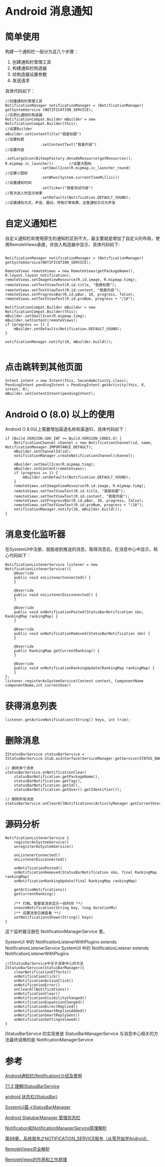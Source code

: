 <h1 style="font-size: 2.5em;"> Android 消息通知</h1>
 


# 简单使用
构建一个通知栏一般分为这几个步骤：

1. 创建通知栏管理工具
1. 构建通知栏构造器
1. 给构造器设置参数
1. 发送请求

具体代码如下：
`````
//创建通知栏管理工具
NotificationManager notificationManager = (NotificationManager) getSystemService (NOTIFICATION_SERVICE);
//实例化通知栏构造器
NotificationCompat.Builder mBuilder = new NotificationCompat.Builder(this);
//设置Builder
mBuilder.setContentTitle("我是标题")                                     //设置标题
                .setContentText("我是内容")                              //设置内容 
                .setLargeIcon(BitmapFactory.decodeResource(getResources(), R.mipmap.ic_launcher))       //设置大图标 
                .setSmallIcon(R.mipmap.ic_launcher_round)               //设置小图标 
                .setWhen(System.currentTimeMillis())                    //设置通知时间
                .setTicker("我是测试内容")                               //首次进入时显示效果
                .setDefaults(Notification.DEFAULT_SOUND);               //设置通知方式，声音，震动，呼吸灯等效果，这里通知方式为声音

`````


# 自定义通知栏
自定义通知栏和使用原生的通知栏区别不大，最主要就是增加了自定义的布局，使用RemoteViews承接，并放入构造器中显示，具体代码如下:

`````

NotificationManager notificationManager = (NotificationManager) getSystemService(NOTIFICATION_SERVICE);

RemoteViews remoteViews = new RemoteViews(getPackageName(), R.layout.layout_notification);
remoteViews.setImageViewResource(R.id.image, R.mipmap.timg);
remoteViews.setTextViewText(R.id.title, "我是标题");
remoteViews.setTextViewText(R.id.content, "我是内容");
remoteViews.setProgressBar(R.id.pBar, 10, progress, false);
remoteViews.setTextViewText(R.id.proNum, progress + "/10");

NotificationCompat.Builder mBuilder = new NotificationCompat.Builder(this);
mBuilder.setSmallIcon(R.mipmap.timg);
mBuilder.setContent(remoteViews);
if (progress == 1) {
    mBuilder.setDefaults(Notification.DEFAULT_SOUND);
}

notificationManager.notify(10, mBuilder.build());


`````

# 点击跳转到其他页面
`````
Intent intent = new Intent(this, SecondeActivity.class);
PendingIntent pendingIntent = PendingIntent.getActivity(this, 0, intent, 0);
mBuilder.setContentIntent(pendingIntent);
`````

# Android O (8.0) 以上的使用
Android O 8.0以上需要增加渠道名称和渠道ID，具体代码如下：
``````
if (Build.VERSION.SDK_INT >= Build.VERSION_CODES.O) {
    NotificationChannel channel = new NotificationChannel(id, name, NotificationManager.IMPORTANCE_DEFAULT);
    mBuilder.setChannelId(id);
    notificationManager.createNotificationChannel(channel);

    mBuilder.setSmallIcon(R.mipmap.timg);
    mBuilder.setContent(remoteViews);
    if (progress == 1) {
        mBuilder.setDefaults(Notification.DEFAULT_SOUND);
    }
    remoteViews.setImageViewResource(R.id.image, R.mipmap.timg);
    remoteViews.setTextViewText(R.id.title, "我是标题");
    remoteViews.setTextViewText(R.id.content, "我是内容");
    remoteViews.setProgressBar(R.id.pBar, 10, progress, false);
    remoteViews.setTextViewText(R.id.proNum, progress + "/10");
    notificationManager.notify(10, mBuilder.build());
}
``````

# 消息变化监听器

在SystemUI中注册，就能收到推送的消息，取得消息后，在消息中心中显示，核心代码如下：
``````
NotificationListenerService listener = new NotificationListenerService(){
    @Override
    public void onListenerConnected() {
    }

    @Override
    public void onListenerDisconnected() {
    }

    @Override
    public void onNotificationPosted(StatusBarNotification sbn, RankingMap rankingMap) {
    }

    @Override
    public void onNotificationRemoved(StatusBarNotification sbn) {
    }

    @Override
    public RankingMap getCurrentRanking() {
    }

    @Override
    public void onNotificationRankingUpdate(RankingMap rankingMap) {
    }
};
listener.registerAsSystemService(Context context, ComponentName componentName,int currentUser)
``````

# 获得消息列表
`````
listener.getActiveNotifications(String[] keys, int trim);
`````

# 删除消息
`````
IStatusBarService statusBarService = IStatusBarService.Stub.asInterface(ServiceManager.getService(STATUS_BAR_SERVICE));

// 删除单个消息
statusBarService.onNotificationClear(
	statusBarNotification.getPackageName(),
	statusBarNotification.getTag(),
	statusBarNotification.getId(),
	statusBarNotification.getUser().getIdentifier());
		
// 删除所有消息
statusBarService.onClearAllNotifications(ActivityManager.getCurrentUser());		
`````


# 源码分析

`````
NotificationListenerService {
    registerAsSystemService()
    unregisterAsSystemService()

    onListenerConnected()
    onListenerDisconnected()

    onNotificationPosted()
    onNotificationRemoved(StatusBarNotification sbn, final RankingMap rankingMap) 
    onNotificationRankingUpdate(final RankingMap rankingMap) 

    getActiveNotifications()
    getCurrentRanking()

    /** 打盹，暂替某消息显示一段时间 **/
    snoozeNotification(String key, long durationMs)
    /** 设置消息已被查看 **/
    setNotificationsShown(String[] keys)
}
`````
这个监听器注册在 NotificationManagerService 里。

SystemUI 中的 NotificationListenerWithPlugins extends NotificationListenerService 
SystemUI 中的 NotificationListener extends NotificationListenerWithPlugins 

``````
//IStatusBarService中关于消息中心的方法
IStatusBarService(StatusBarManager){
    clearNotificationEffects()
    onNotificationClick()
    onNotificationActionClick()
    onNotificationError()
    onClearAllNotifications()
    onNotificationClear()
    onNotificationVisibilityChanged()
    onNotificationExpansionChanged()
    onNotificationDirectReplied()
    onNotificationSmartRepliesAdded()
    onNotificationSmartReplySent()
    onNotificationSettingsViewed()
}
``````
IStatusBarService 的实现者是 StatusBarManagerService
与消息中心相关的方法最终调用的是 NotificationManagerService

# 参考
[Android通知栏(Notification)介绍及使用](https://blog.csdn.net/qq_34163551/article/details/79851542)

[7.1.3 理解IStatusBarService](https://www.kancloud.cn/alex_wsc/android-deep3/416484)

[android 状态栏(StatusBar)](https://blog.csdn.net/jdsjlzx/article/details/22482423/)

[SystemUi篇->StatusBarManager](https://blog.csdn.net/liu149339750/article/details/50735629)

[Android StatubarManager 管理状态栏](https://www.jianshu.com/p/b0b0c2eb3e85)

[Notification和NotificationManagerService原理解析](https://blog.csdn.net/cbzcbzcbzcbz/article/details/104068389)

[第88章、系统服务之NOTIFICATION_SERVICE服务（从零开始学Android）](https://blog.csdn.net/chenliaolve8143/article/details/100998299)

[RemoteViews完全解析](https://blog.csdn.net/qq_28702545/article/details/51871443)

[RemoteViews的作用和工作原理](https://www.jianshu.com/p/7034a1ba1e74)

